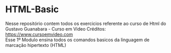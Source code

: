 # HTML-Basic
Nesse repositório contem todos os exercicios referente ao curso de Html do Gustavo Guanabara - Curso em Video
Créditos: https://www.cursoemvideo.com
<br>
Esse 1º Modulo ensina todos os comandos basicos da linguagem de marcação hipertexto (HTML)
